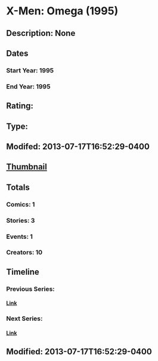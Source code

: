 # X-Men: Omega (1995)
## Description: None
## Dates
### Start Year: 1995
### End Year: 1995
## Rating: 
## Type: 
## Modifed: 2013-07-17T16:52:29-0400
## [Thumbnail](http://i.annihil.us/u/prod/marvel/i/mg/3/00/51e703d400d86.jpg)
## Totals
### Comics: 1
### Stories: 3
### Events: 1
### Creators: 10
## Timeline
### Previous Series: 
#### [Link]()
### Next Series: 
#### [Link]()
## Modified: 2013-07-17T16:52:29-0400